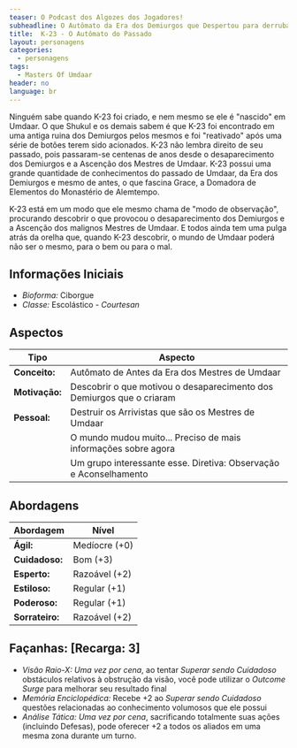 ```yaml
---
teaser: O Podcast dos Algozes dos Jogadores!
subheadline: O Autômato da Era dos Demiurgos que Despertou para derrubar os Mestres de Umdaar
title:  K-23 - O Autômato do Passado
layout: personagens
categories:
  - personagens
tags:
  - Masters Of Umdaar 
header: no
language: br
---
```


Ninguém sabe quando K-23 foi criado, e nem mesmo se ele é "nascido" em Umdaar. O que Shukul e os demais sabem é que K-23 foi encontrado em uma antiga ruina dos Demiurgos pelos mesmos e foi "reativado" após uma série de botões terem sido acionados. K-23 não lembra direito de seu passado, pois passaram-se centenas de anos desde o desaparecimento dos Demiurgos e a Ascenção dos Mestres de Umdaar. K-23 possui uma grande quantidade de conhecimentos do passado de Umdaar, da Era dos Demiurgos e mesmo de antes, o que fascina Grace, a Domadora de Elementos do Monastério de Alemtempo. 

K-23 está em um modo que ele mesmo chama de "modo de observação", procurando descobrir o que provocou o desaparecimento dos Demiurgos e a Ascenção dos malignos Mestres de Umdaar. E todos ainda tem uma pulga atrás da orelha que, quando K-23  descobrir, o mundo de Umdaar poderá não ser o mesmo, para o bem ou para o mal.

<!-- excerpt -->

## Informações Iniciais

+ _Bioforma:_ Ciborgue
+ _Classe:_ Escolástico - _Courtesan_ 

## Aspectos

| **Tipo**       | **Aspecto**                                                            |
|----------------|------------------------------------------------------------------------|
| __Conceito:__  | Autômato de Antes da Era dos Mestres de Umdaar                         |
| __Motivação:__ | Descobrir o que motivou o desaparecimento dos Demiurgos que o criaram  |
| __Pessoal:__   | Destruir os Arrivistas que são os Mestres de Umdaar                    |
|                | O mundo mudou muito... Preciso de mais informações sobre agora         |
|                | Um grupo interessante esse. Diretiva: Observação e Aconselhamento      |

## Abordagens

| **Abordagem**   | **Nível**     |
|-----------------|---------------|
| __Ágil:__       | Medíocre (+0) |
| __Cuidadoso:__  | Bom (+3)      |
| __Esperto:__    | Razoável (+2) |
| __Estiloso:__   | Regular (+1)  |
| __Poderoso:__   | Regular (+1)  |
| __Sorrateiro:__ | Razoável (+2) |

## Façanhas: [Recarga: 3]

+ _Visão Raio-X:_ _Uma vez por cena_, ao tentar _Superar sendo  Cuidadoso_ obstáculos relativos à obstrução da visão, você pode utilizar o _Outcome Surge_ para melhorar seu resultado final
+ _Memória Enciclopédica:_ Recebe +2 ao _Superar sendo Cuidadoso_ questões relacionadas ao conhecimento volumosos que ele possui
+ _Análise Tática:_ _Uma vez por cena_, sacrificando totalmente suas ações (incluindo Defesas), pode oferecer +2 a todos os aliados em uma mesma zona durante um turno.
